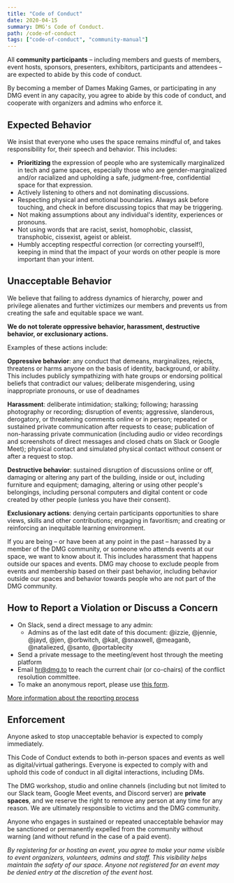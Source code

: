 ```yaml
---
title: "Code of Conduct"
date: 2020-04-15
summary: DMG's Code of Conduct.
path: /code-of-conduct
tags: ["code-of-conduct", "community-manual"]
---
```


All **community participants** – including members and guests of members, event hosts, sponsors, presenters, exhibitors, participants and attendees – are expected to abide by this code of conduct.

By becoming a member of Dames Making Games, or participating in any DMG event in any capacity, you agree to abide by this code of conduct, and cooperate with organizers and admins who enforce it.

## Expected Behavior

We insist that everyone who uses the space remains mindful of, and takes responsibility for, their speech and behavior. This includes:

- **Prioritizing** the expression of people who are systemically marginalized in tech and game spaces, especially those who are gender-marginalized and/or racialized and upholding a safe, judgment-free, confidential space for that expression.
- Actively listening to others and not dominating discussions.
- Respecting physical and emotional boundaries. Always ask before touching, and check in before discussing topics that may be triggering.
- Not making assumptions about any individual's identity, experiences or pronouns.
- Not using words that are racist, sexist, homophobic, classist, transphobic, cissexist, ageist or ableist.
- Humbly accepting respectful correction \(or correcting yourself!\), keeping in mind that the impact of your words on other people is more important than your intent.

## Unacceptable Behavior

We believe that failing to address dynamics of hierarchy, power and privilege alienates and further victimizes our members and prevents us from creating the safe and equitable space we want.

**We do not tolerate oppressive behavior, harassment, destructive behavior, or exclusionary actions.**

Examples of these actions include:

**Oppressive behavior**: any conduct that demeans, marginalizes, rejects, threatens or harms anyone on the basis of identity, background, or ability. This includes publicly sympathizing with hate groups or endorsing political beliefs that contradict our values; deliberate misgendering, using inappropriate pronouns, or use of deadnames

**Harassment**: deliberate intimidation; stalking; following; harassing photography or recording; disruption of events; aggressive, slanderous, derogatory, or threatening comments online or in person; repeated or sustained private communication after requests to cease; publication of non-harassing private communication (including audio or video recordings and screenshots of direct messages and closed chats on Slack or Google Meet); physical contact and simulated physical contact without consent or after a request to stop.

**Destructive behavior**: sustained disruption of discussions online or off, damaging or altering any part of the building, inside or out, including furniture and equipment; damaging, altering or using other people's belongings, including personal computers and digital content or code created by other people \(unless you have their consent\).

**Exclusionary actions**: denying certain participants opportunities to share views, skills and other contributions; engaging in favoritism; and creating or reinforcing an inequitable learning environment.

If you are being – or have been at any point in the past – harassed by a member of the DMG community, or someone who attends events at our space, we want to know about it. This includes harassment that happens outside our spaces and events. DMG may choose to exclude people from events and membership based on their past behavior, including behavior outside our spaces and behavior towards people who are not part of the DMG community.

## How to Report a Violation or Discuss a Concern

- On Slack, send a direct message to any admin:
  - Admins as of the last edit date of this document: @izzie, @jennie, @jayd, @jen, @orbwitch, @kait, @snaxwell, @meaganb, @nataliezed, @santo, @portablecity
- Send a private message to the meeting/event host through the meeting platform
- Email [hr@dmg.to](mailto:hr@dmg.to) to reach the current chair \(or co-chairs\) of the conflict resolution committee.
- To make an anonymous report, please use [this form](/report).

[More information about the reporting process](/manual/code-of-conduct-reporting)

## Enforcement

Anyone‭ ‬asked‭ ‬to‭ ‬stop‭ ‬unacceptable‭ ‬behavior‭ ‬is‭ ‬expected‭ ‬to‭ ‬comply‭ ‬immediately.

This Code of Conduct extends to both in-person spaces and events as well as digital/virtual gatherings. Everyone is expected to comply with and uphold this code of conduct in all digital interactions, including DMs.

The DMG workshop, studio and online channels (including but not limited to our Slack team, Google Meet events, and Discord server) are **private spaces**, and we reserve the right to remove any person at any time for any reason. We are ultimately responsible to victims and the DMG community.

Anyone who engages in sustained or repeated ‬unacceptable behavior may be sanctioned ‬or‭ ‬permanent‭ly ‬expelled‭ ‬from‭ ‬the‭ ‬community‭ ‬without‭ ‬warning‭ \(‬and‭ ‬without‭ ‬refund‭ ‬in‭ ‬the‭ ‬case‭ ‬of‭ ‬a‭ ‬paid‭ ‬event‭\)‬.

_By registering for or hosting an event, you agree to make your name visible to event organizers, volunteers, admins and staff. This visibility helps maintain the safety of our space. Anyone not registered for an event may be denied entry at the discretion of the event host._
